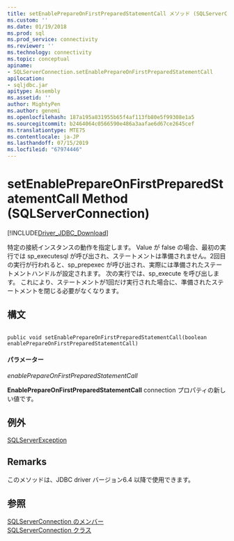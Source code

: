 ```yaml
---
title: setEnablePrepareOnFirstPreparedStatementCall メソッド (SQLServerConnection) |Microsoft Docs
ms.custom: ''
ms.date: 01/19/2018
ms.prod: sql
ms.prod_service: connectivity
ms.reviewer: ''
ms.technology: connectivity
ms.topic: conceptual
apiname:
- SQLServerConnection.setEnablePrepareOnFirstPreparedStatementCall
apilocation:
- sqljdbc.jar
apitype: Assembly
ms.assetid: ''
author: MightyPen
ms.author: genemi
ms.openlocfilehash: 187a195a831955b65f4af113fb80e5f99308e1a5
ms.sourcegitcommit: b2464064c0566590e486a3aafae6d67ce2645cef
ms.translationtype: MTE75
ms.contentlocale: ja-JP
ms.lasthandoff: 07/15/2019
ms.locfileid: "67974446"
---
```

# <a name="setenableprepareonfirstpreparedstatementcall-method-sqlserverconnection"></a>setEnablePrepareOnFirstPreparedStatementCall Method (SQLServerConnection)
[!INCLUDE[Driver_JDBC_Download](../../../includes/driver_jdbc_download.md)]

 特定の接続インスタンスの動作を指定します。 Value が false の場合、最初の実行では sp_executesql が呼び出され、ステートメントは準備されません。2回目の実行が行われると、sp_prepexec が呼び出され、実際には準備されたステートメントハンドルが設定されます。 次の実行では、sp_execute を呼び出します。 これにより、ステートメントが1回だけ実行された場合に、準備されたステートメントを閉じる必要がなくなります。

## <a name="syntax"></a>構文  
  
```  
  
public void setEnablePrepareOnFirstPreparedStatementCall(boolean enablePrepareOnFirstPreparedStatementCall)  
```  
  
#### <a name="parameters"></a>パラメーター  
 *enablePrepareOnFirstPreparedStatementCall*  
  
 **EnablePrepareOnFirstPreparedStatementCall** connection プロパティの新しい値です。  
 
## <a name="exceptions"></a>例外  
 [SQLServerException](../../../connect/jdbc/reference/sqlserverexception-class.md)  
 
## <a name="remarks"></a>Remarks  
 このメソッドは、JDBC driver バージョン6.4 以降で使用できます。
 
## <a name="see-also"></a>参照  
 [SQLServerConnection のメンバー](../../../connect/jdbc/reference/sqlserverconnection-members.md)   
 [SQLServerConnection クラス](../../../connect/jdbc/reference/sqlserverconnection-class.md)  
  
  
